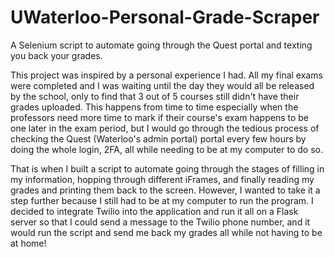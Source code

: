 # UWaterloo-Personal-Grade-Scraper
A Selenium script to automate going through the Quest portal and texting you back your grades.

This project was inspired by a personal experience I had. All my final exams were completed and I was waiting until the day they would all be released by the school, only to find that 3 out of 5 courses still didn't have their grades uploaded. This happens from time to time especially when the professors need more time to mark if their course's exam happens to be one later in the exam period, but I would go through the tedious process of checking the Quest (Waterloo's admin portal) portal every few hours by doing the whole login, 2FA, all while needing to be at my computer to do so.

That is when I built a script to automate going through the stages of filling in my information, hopping through different iFrames, and finally reading my grades and printing them back to the screen. However, I wanted to take it a step further because I still had to be at my computer to run the program. I decided to integrate Twilio into the application and run it all on a Flask server so that I could send a message to the Twilio phone number, and it would run the script and send me back my grades all while not having to be at home!
